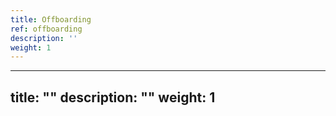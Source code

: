 ```yaml
---
title: Offboarding
ref: offboarding
description: ''
weight: 1
---
```

---
title: ""
description: ""
weight: 1
---